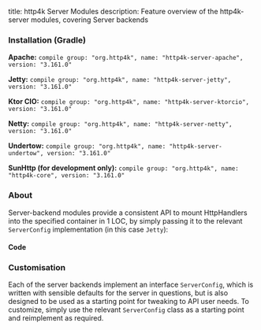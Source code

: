 title: http4k Server Modules
description: Feature overview of the http4k-server modules, covering Server backends

### Installation (Gradle)
**Apache:** ```compile group: "org.http4k", name: "http4k-server-apache", version: "3.161.0"```

**Jetty:** ```compile group: "org.http4k", name: "http4k-server-jetty", version: "3.161.0"```

**Ktor CIO:** ```compile group: "org.http4k", name: "http4k-server-ktorcio", version: "3.161.0"```

**Netty:** ```compile group: "org.http4k", name: "http4k-server-netty", version: "3.161.0"```

**Undertow:** ```compile group: "org.http4k", name: "http4k-server-undertow", version: "3.161.0"```

**SunHttp (for development only):** ```compile group: "org.http4k", name: "http4k-core", version: "3.161.0"```

### About
Server-backend modules provide a consistent API to mount HttpHandlers into the specified container in 1 LOC, by 
simply passing it to the relevant `ServerConfig` implementation (in this case `Jetty`):

#### Code [<img class="octocat"/>](https://github.com/http4k/http4k/blob/master/src/docs/guide/modules/servers/example_http.kt)
<script src="https://gist-it.appspot.com/https://github.com/http4k/http4k/blob/master/src/docs/guide/modules/servers/example_http.kt"></script>

### Customisation
Each of the server backends implement an interface `ServerConfig`, which is written with sensible defaults for the server in questions, 
but is also designed to be used as a starting point for tweaking to API user needs. To customize, simply use the relevant `ServerConfig` 
class as a starting point and reimplement as required.
